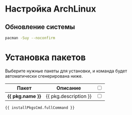 # Настройка ArchLinux

## Обновление системы

```bash
pacman -Suy --noconfirm
```

# Установка пакетов

Выберите нужные пакеты для установки, и команда будет автоматически сгенерирована ниже.

<script setup>
import { ref, computed } from 'vue'
import { useData } from 'vitepress'
const { theme } = useData()


const packages = [
  {
    name: 'zsh',
    description: 'Мощная командная оболочка с интеллектуальным автодополнением',
    link: 'https://github.com/ohmyzsh/ohmyzsh'
  },
  {
    name: 'git',
    description: 'Гибкий распределённый контроль версий',
    link: 'https://git-scm.com/'
  },
  {
    name: 'eza',
    description: 'Современный и стильный навигатор файловой системы',
    link: 'https://github.com/eza-community/eza'
  },
  {
    name: 'zoxide',
    description: 'Интуитивный помощник для быстрой навигации между директориями',
    link: 'https://github.com/ajeetdsouza/zoxide',
    customInstallCommand: 'curl -sSfL "https://raw.githubusercontent.com/ajeetdsouza/zoxide/main/install.sh" | sh'
  },
  {
    name: 'starship',
    description: 'Молниеносный и элегантный промпт для терминала',
    link: 'https://starship.rs/'
  },
  {
    name: 'yarn',
    description: 'Быстрый менеджер пакетов для JavaScript',
    link: 'https://yarnpkg.com/'
  },
  {
    name: 'npm',
    description: 'Стандартный экосистемный менеджер пакетов Node.js',
    link: 'https://www.npmjs.com/'
  },
  {
    name: 'neovim',
    description: 'Сверхмощный и расширяемый текстовый редактор',
    link: 'https://neovim.io/'
  },
  {
    name: 'cocogitto',
    description: 'Изящный инструмент для управления git-коммитами и версионированием',
    link: 'https://github.com/cocogitto/cocogitto'
  },
  {
    name: 'curl',
    description: 'Универсальный инструмент для взаимодействия с сетевыми ресурсами',
    link: 'https://curl.se/'
  },
  {
    name: 'fzf',
    description: 'Суперскоростной нечеткий поиск в терминале',
    link: 'https://github.com/junegunn/fzf'
  },
  {
    name: 'gcc',
    description: 'Мощный компилятор для системного программирования',
    link: 'https://gcc.gnu.org/'
  },
  {
    name: 'clang',
    description: 'Современный компилятор с продвинутой оптимизацией',
    link: 'https://clang.llvm.org/'
  },
  {
    name: 'git-cliff',
    description: 'Умный генератор changelog с гибкой настройкой',
    link: 'https://github.com/orhun/git-cliff'
  },
  {
    name: 'go',
    description: 'Язык программирования для эффективной разработки',
    link: 'https://golang.org/'
  },
  {
    name: 'jq',
    description: 'Легковесный и мощный процессор JSON',
    link: 'https://stedolan.github.io/jq/'
  },
  {
    name: 'xclip',
    description: 'Удобный менеджер буфера обмена для X11',
    link: 'https://github.com/astrand/xclip'
  },
  {
    name: 'rust',
    description: 'Современный язык системного программирования',
    customInstallCommand: "curl --proto '=https' --tlsv1.2 -sSf https://sh.rustup.rs | sh",
    link: 'https://rustup.rs'
  },
  {
    name: 'procs',
    description: 'Современный монитор процессов с интуитивным интерфейсом',
    link: 'https://github.com/dalance/procs'
  },
  {
    name: 'ripgrep',
    description: 'Сверхбыстрый поиск по файлам с регулярными выражениями',
    link: 'https://github.com/BurntSushi/ripgrep'
  },
  {
    name: 'typescript',
    description: 'Типизированный язык программирования для JavaScript',
    link: 'https://www.typescriptlang.org/'
  },
  {
    name: 'tokei',
    description: 'Молниеносный счетчик строк кода',
    link: 'https://github.com/XAMPPRocky/tokei'
  },
  {
    name: 'zinit',
    description: 'Это менеджер плагинов для Zsh, который позволяет пользователям легко управлять и устанавливать плагины и темы для своей оболочки',
    customInstallCommand: 'bash -c "$(curl --fail --show-error --silent --location https://raw.githubusercontent.com/zdharma-continuum/zinit/HEAD/scripts/install.sh)"'
  },
  {
    name: "openssh",
    description: "Набор утилит для безопасного подключения к удалённым системам по протоколу SSH.",
    link: "https://www.openssh.com/",
  },
  {
    name: "base-devel",
    description: "Базовая настройка Arch"
  }
]
const selectedPackages = ref({})
packages.forEach(pkg => {
  selectedPackages.value[pkg.name] = false
})
const installPkgsCmd = computed(() => {
  const selected = Object.entries(selectedPackages.value)
    .filter(([_, isSelected]) => isSelected)
    .map(([name]) => name)

  const selectedPackageDetails = selected.map(name =>
    packages.find(pkg => pkg.name === name)
  )

  const pacmanPackages = selectedPackageDetails
    .filter(pkg => !pkg.customInstallCommand)
    .map(pkg => pkg.name)

  const customPackages = selectedPackageDetails
    .filter(pkg => pkg.customInstallCommand)

  const pacmanCmd = pacmanPackages.length > 0
    ? `pacman -S ${pacmanPackages.join(' ')} --noconfirm`
    : ''

  const customCmds = customPackages.map(pkg => pkg.customInstallCommand)

  const fullCommand = [pacmanCmd, ...customCmds]
    .filter(cmd => cmd && cmd.trim() !== '')
    .join(' && ')

  return {
    fullCommand: fullCommand || '# Выберите пакеты для установки',
    pacmanCommand: pacmanCmd,
    customCommands: customCmds
  }
})
const togglePackage = (packageName) => {
  selectedPackages.value[packageName] = !selectedPackages.value[packageName]
}
const selectAll = () => {
  const newState = Object.keys(selectedPackages.value).some(key => !selectedPackages.value[key])
  Object.keys(selectedPackages.value).forEach(key => {
    selectedPackages.value[key] = newState
  })
}
</script>
<style lang="css">
.package-selector .center {
  text-align: center;
}
</style>
<div class="package-selector">
  <div>
    <table>
      <thead>
        <tr>
          <th class="center">Пакет</th>
          <th class="center">Описание</th>
          <th class="center">
            <input type="checkbox" :checked="isAllSelected" @change="selectAll">
          </th>
        </tr>
      </thead>
      <tbody>
        <tr v-for="pkg in packages" :key="pkg.name">
          <td class="center">
            <a :href="pkg.link" target="_blank" class="package-name-link"><b>{{ pkg.name }}</b></a>
          </td>
          <td>{{ pkg.description }}</td>
          <td class="center">
            <input type="checkbox" :checked="selectedPackages[pkg.name]" @change="togglePackage(pkg.name)">
          </td>
        </tr>
      </tbody>
    </table>
  </div>
</div>

```bash-vue
{{ installPkgsCmd.fullCommand }}
```
